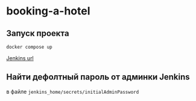 # booking-a-hotel

## Запуск проекта
`docker compose up`

[Jenkins url](http://127.0.0.1:8080)

## Найти дефолтный пароль от админки Jenkins
в файле `jenkins_home/secrets/initialAdminPassword`